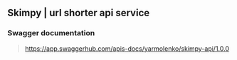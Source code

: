 ## Skimpy | url shorter api service

### Swagger documentation
>https://app.swaggerhub.com/apis-docs/yarmolenko/skimpy-api/1.0.0